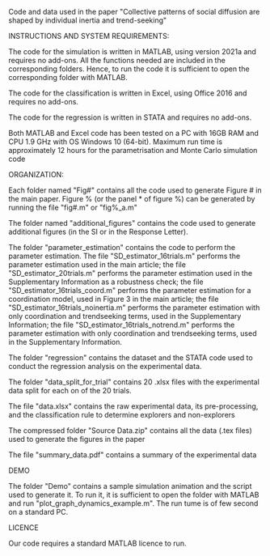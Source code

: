 Code and data used in the paper "Collective patterns of social diffusion are shaped by individual inertia and trend-seeking"

INSTRUCTIONS AND SYSTEM REQUIREMENTS:

The code for the simulation is written in MATLAB, using version 2021a and requires no add-ons. All the functions needed are included in the corresponding folders. Hence, to run the code it is sufficient to open the corresponding folder with MATLAB.

The code for the classification is written in Excel, using Office 2016 and requires no add-ons.

The code for the regression is written in STATA and requires no add-ons.

Both MATLAB and Excel code has been tested on a PC with 16GB RAM and CPU 1.9 GHz with OS Windows 10 (64-bit). Maximum run time is approximately 12 hours for the parametrisation and Monte Carlo simulation code

ORGANIZATION:

Each folder named "Fig#" contains all the code used to generate Figure # in the main paper. Figure % (or the panel * of figure %) can be generated by running the file "fig#.m" or "fig%_a.m"

The folder named "additional_figures" contains the code used to generate additional figures (in the SI or in the Response Letter).

The folder "parameter_estimation" contains the code to perform the parameter estimation. The file "SD_estimator_16trials.m" performs the parameter estimation used in the main article; the file "SD_estimator_20trials.m" performs the parameter estimation used in the Supplementary Information as a robustness check; the file "SD_estimator_16trials_coord.m" performs the parameter estimation for a coordination model, used in Figure 3 in the main article; the file "SD_estimator_16trials_noinertia.m" performs the parameter estimation with only coordination and trendseeking terms, used in the Supplementary Information; the file "SD_estimator_16trials_notrend.m" performs the parameter estimation with only coordination and trendseeking terms, used in the Supplementary Information.

The folder "regression" contains the dataset and the STATA code used to conduct the regression analysis on the experimental data.

The folder "data_split_for_trial" contains 20 .xlsx files with the experimental data split for each on of the 20 trials.

The file "data.xlsx" contains the raw experimental data, its pre-processing, and the classification rule to determine explorers and non-explorers

The compressed folder "Source Data.zip" contains all the data (.tex files) used to generate the figures in the paper

The file "summary_data.pdf" contains a summary of the experimental data

DEMO

The folder "Demo" contains a sample simulation animation and the script used to generate it. To run it, it is sufficient to open the folder with MATLAB and run "plot_graph_dynamics_example.m". The run tume is of few second on a standard PC.

LICENCE

Our code requires a standard MATLAB licence to run.
